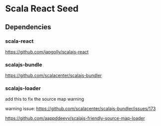 # Scala React Seed
## Dependencies
### scala-react
https://github.com/japgolly/scalajs-react
### scalajs-bundle
https://github.com/scalacenter/scalajs-bundler
### scalajs-loader
add this to fix the source map warning

warning issue: https://github.com/scalacenter/scalajs-bundler/issues/173

https://github.com/aappddeevv/scalajs-friendly-source-map-loader